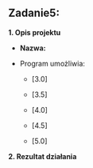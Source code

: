 ## Zadanie5:
  

**1. Opis projektu**
* **Nazwa:** 
* Program umożliwia:

    * [3.0]

    * [3.5]

    * [4.0] 

    * [4.5]

    * [5.0]

**2. Rezultat działania**
